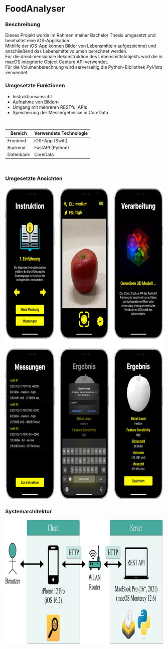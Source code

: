# FoodAnalyser

### Beschreibung ###
Dieses Projekt wurde im Rahmen meiner Bachelor Thesis umgesetzt und beinhaltet eine iOS-Applikation.
<br>Mithilfe der iOS-App können Bilder von Lebensmitteln aufgezeichnet und anschließend das Lebensmittelvolumen berechnet werden.
<br>Für die dreidimensionale Rekonstruktion des Lebensmittelobjekts wird die in macOS integrierte Object Capture API verwendet.
<br>Für die Volumenberechnung wird serverseitig die Python-Bibliothek <i>PyVista</i> verwendet.

### Umgesetzte Funktionen ###
- Instruktionsansicht
- Aufnahme von Bildern
- Umgang mit mehreren RESTful APIs
- Speicherung der Messergebnisse in CoreData

<br>

| __Bereich__ | __Verwendete Technologie__ |
| ---         | ---                        |
| Frontend    | iOS-App (Swift)            |
| Backend     | FastAPI (Python)           |
| Datenbank   | CoreData                   |

<br>

### Umgesetzte Ansichten ###
<img src="https://github.com/doupe97/FoodAnalyser/blob/main/03_demo/demo_1.webp" width="800" height="1000">

<br>

### Systemarchitektur ###
<img src="https://github.com/doupe97/FoodAnalyser/blob/main/03_demo/demo_2.webp" width="1000" height="400">
